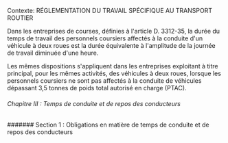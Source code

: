 Contexte: RÉGLEMENTATION DU TRAVAIL SPÉCIFIQUE AU TRANSPORT ROUTIER

Dans les entreprises de courses, définies à l'article D. 3312-35, la durée du temps de travail des personnels coursiers affectés à la conduite d'un véhicule à deux roues est la durée équivalente à l'amplitude de la journée de travail diminuée d'une heure.

Les mêmes dispositions s'appliquent dans les entreprises exploitant à titre principal, pour les mêmes activités, des véhicules à deux roues, lorsque les personnels coursiers ne sont pas affectés à la conduite de véhicules dépassant 3,5 tonnes de poids total autorisé en charge (PTAC).

###### Chapitre III : Temps de conduite et de repos des conducteurs

####### Section 1 : Obligations en matière de temps de conduite et de repos des conducteurs